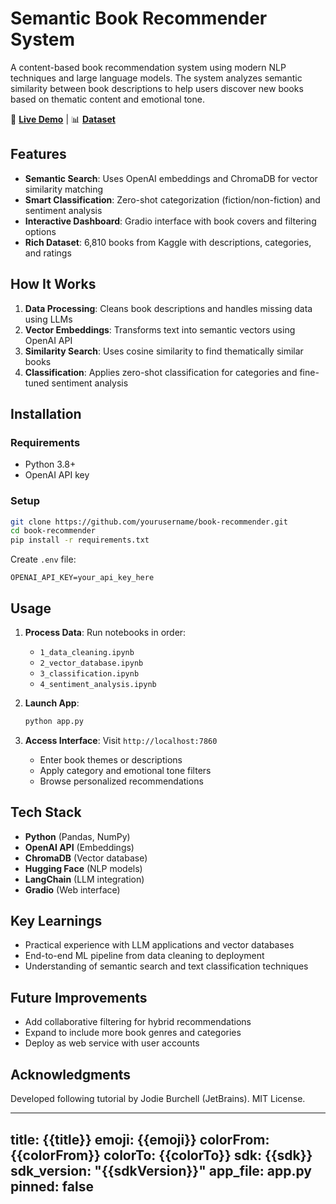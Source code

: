 # Semantic Book Recommender System

A content-based book recommendation system using modern NLP techniques and large language models. The system analyzes semantic similarity between book descriptions to help users discover new books based on thematic content and emotional tone.

🚀 **[Live Demo](https://huggingface.co/spaces/Wasifjafri/semantic-book-recommender)** | 📊 **[Dataset](https://www.kaggle.com/datasets/dylanjcastillo/7k-books-with-metadata)**

## Features

- **Semantic Search**: Uses OpenAI embeddings and ChromaDB for vector similarity matching
- **Smart Classification**: Zero-shot categorization (fiction/non-fiction) and sentiment analysis
- **Interactive Dashboard**: Gradio interface with book covers and filtering options
- **Rich Dataset**: 6,810 books from Kaggle with descriptions, categories, and ratings

## How It Works

1. **Data Processing**: Cleans book descriptions and handles missing data using LLMs
2. **Vector Embeddings**: Transforms text into semantic vectors using OpenAI API
3. **Similarity Search**: Uses cosine similarity to find thematically similar books
4. **Classification**: Applies zero-shot classification for categories and fine-tuned sentiment analysis

## Installation

### Requirements
- Python 3.8+
- OpenAI API key

### Setup
```bash
git clone https://github.com/yourusername/book-recommender.git
cd book-recommender
pip install -r requirements.txt
```

Create `.env` file:
```
OPENAI_API_KEY=your_api_key_here
```

## Usage

1. **Process Data**: Run notebooks in order:
   - `1_data_cleaning.ipynb`
   - `2_vector_database.ipynb`
   - `3_classification.ipynb`
   - `4_sentiment_analysis.ipynb`

2. **Launch App**:
   ```bash
   python app.py
   ```

3. **Access Interface**: Visit `http://localhost:7860`
   - Enter book themes or descriptions
   - Apply category and emotional tone filters
   - Browse personalized recommendations

## Tech Stack

- **Python** (Pandas, NumPy)
- **OpenAI API** (Embeddings)
- **ChromaDB** (Vector database)
- **Hugging Face** (NLP models)
- **LangChain** (LLM integration)
- **Gradio** (Web interface)

## Key Learnings

- Practical experience with LLM applications and vector databases
- End-to-end ML pipeline from data cleaning to deployment
- Understanding of semantic search and text classification techniques

## Future Improvements

- Add collaborative filtering for hybrid recommendations
- Expand to include more book genres and categories
- Deploy as web service with user accounts

## Acknowledgments

Developed following tutorial by Jodie Burchell (JetBrains). MIT License.

---
title: {{title}}
emoji: {{emoji}}
colorFrom: {{colorFrom}}
colorTo: {{colorTo}}
sdk: {{sdk}}
sdk_version: "{{sdkVersion}}"
app_file: app.py
pinned: false
---

